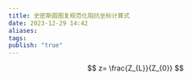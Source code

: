 ```yaml
---
title: 史密斯圆图复规范化阻抗坐标计算式
date: 2023-12-29 14:42
aliases: 
tags: 
publish: "true"
---
```

$$
z= \frac{Z_{L}}{Z_{0}}
$$
